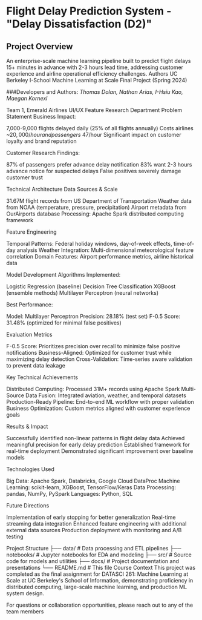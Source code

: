 # Flight Delay Prediction System - "Delay Dissatisfaction (D2)" 
## Project Overview
An enterprise-scale machine learning pipeline built to predict flight delays 15+ minutes in advance with 2-3 hours lead time, addressing customer experience and airline operational efficiency challenges.
Authors
UC Berkeley I-School Machine Learning at Scale Final Project (Spring 2024)


###Developers and Authors: _Thomas Dolan, Nathan Arias, I-Hsiu Kao, Maegan Kornexl_


Team 1, Emerald Airlines UI/UX Feature Research Department
Problem Statement
Business Impact:

7,000-9,000 flights delayed daily (25% of all flights annually)
Costs airlines ~$20,000/hour and passengers ~$47/hour
Significant impact on customer loyalty and brand reputation

Customer Research Findings:

87% of passengers prefer advance delay notification
83% want 2-3 hours advance notice for suspected delays
False positives severely damage customer trust

Technical Architecture
Data Sources & Scale

31.67M flight records from US Department of Transportation
Weather data from NOAA (temperature, pressure, precipitation)
Airport metadata from OurAirports database
Processing: Apache Spark distributed computing framework

Feature Engineering

Temporal Patterns: Federal holiday windows, day-of-week effects, time-of-day analysis
Weather Integration: Multi-dimensional meteorological feature correlation
Domain Features: Airport performance metrics, airline historical data

Model Development
Algorithms Implemented:

Logistic Regression (baseline)
Decision Tree Classification
XGBoost (ensemble methods)
Multilayer Perceptron (neural networks)

Best Performance:

Model: Multilayer Perceptron
Precision: 28.18% (test set)
F-0.5 Score: 31.48% (optimized for minimal false positives)

Evaluation Metrics

F-0.5 Score: Prioritizes precision over recall to minimize false positive notifications
Business-Aligned: Optimized for customer trust while maximizing delay detection
Cross-Validation: Time-series aware validation to prevent data leakage

Key Technical Achievements

Distributed Computing: Processed 31M+ records using Apache Spark
Multi-Source Data Fusion: Integrated aviation, weather, and temporal datasets
Production-Ready Pipeline: End-to-end ML workflow with proper validation
Business Optimization: Custom metrics aligned with customer experience goals

Results & Impact

Successfully identified non-linear patterns in flight delay data
Achieved meaningful precision for early delay prediction
Established framework for real-time deployment
Demonstrated significant improvement over baseline models

Technologies Used

Big Data: Apache Spark, Databricks, Google Cloud DataProc
Machine Learning: scikit-learn, XGBoost, TensorFlow/Keras
Data Processing: pandas, NumPy, PySpark
Languages: Python, SQL

Future Directions

Implementation of early stopping for better generalization
Real-time streaming data integration
Enhanced feature engineering with additional external data sources
Production deployment with monitoring and A/B testing

Project Structure
├── data/                   # Data processing and ETL pipelines
├── notebooks/             # Jupyter notebooks for EDA and modeling
├── src/                   # Source code for models and utilities
├── docs/                  # Project documentation and presentations
└── README.md             # This file
Course Context
This project was completed as the final assignment for DATASCI 261: Machine Learning at Scale at UC Berkeley's School of Information, demonstrating proficiency in distributed computing, large-scale machine learning, and production ML system design.

For questions or collaboration opportunities, please reach out to any of the team members
